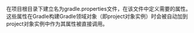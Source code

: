在项目根目录下建立名为gradle.properties文件，在该文件中定义需要的属性。这些属性在Gradle构建Gradle领域对象（即project对象实例）时会被自动加到project对象实例中作为其属性被直接调用。

